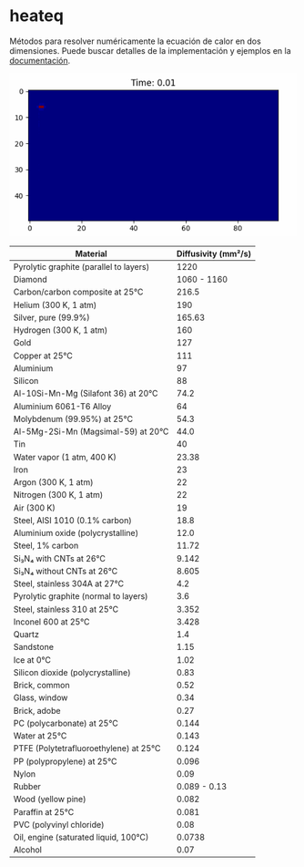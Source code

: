 # heateq

Métodos para resolver numéricamente la ecuación de calor en dos dimensiones.
Puede buscar detalles de la implementación y ejemplos en la
[documentación](https://tavo-wasd-gh.github.io/heateq/).

![](content/heat.gif)

| Material                                | Diffusivity (mm²/s) |
|-----------------------------------------|---------------------|
| Pyrolytic graphite (parallel to layers) | 1220                |
| Diamond                                 | 1060 - 1160         |
| Carbon/carbon composite at 25°C         | 216.5               |
| Helium (300 K, 1 atm)                   | 190                 |
| Silver, pure (99.9%)                    | 165.63              |
| Hydrogen (300 K, 1 atm)                 | 160                 |
| Gold                                    | 127                 |
| Copper at 25°C                          | 111                 |
| Aluminium                               | 97                  |
| Silicon                                 | 88                  |
| Al-10Si-Mn-Mg (Silafont 36) at 20°C     | 74.2                |
| Aluminium 6061-T6 Alloy                 | 64                  |
| Molybdenum (99.95%) at 25°C             | 54.3                |
| Al-5Mg-2Si-Mn (Magsimal-59) at 20°C     | 44.0                |
| Tin                                     | 40                  |
| Water vapor (1 atm, 400 K)              | 23.38               |
| Iron                                    | 23                  |
| Argon (300 K, 1 atm)                    | 22                  |
| Nitrogen (300 K, 1 atm)                 | 22                  |
| Air (300 K)                             | 19                  |
| Steel, AISI 1010 (0.1% carbon)          | 18.8                |
| Aluminium oxide (polycrystalline)       | 12.0                |
| Steel, 1% carbon                        | 11.72               |
| Si₃N₄ with CNTs at 26°C                 | 9.142               |
| Si₃N₄ without CNTs at 26°C              | 8.605               |
| Steel, stainless 304A at 27°C           | 4.2                 |
| Pyrolytic graphite (normal to layers)   | 3.6                 |
| Steel, stainless 310 at 25°C            | 3.352               |
| Inconel 600 at 25°C                     | 3.428               |
| Quartz                                  | 1.4                 |
| Sandstone                               | 1.15                |
| Ice at 0°C                              | 1.02                |
| Silicon dioxide (polycrystalline)       | 0.83                |
| Brick, common                           | 0.52                |
| Glass, window                           | 0.34                |
| Brick, adobe                            | 0.27                |
| PC (polycarbonate) at 25°C              | 0.144               |
| Water at 25°C                           | 0.143               |
| PTFE (Polytetrafluoroethylene) at 25°C  | 0.124               |
| PP (polypropylene) at 25°C              | 0.096               |
| Nylon                                   | 0.09                |
| Rubber                                  | 0.089 - 0.13        |
| Wood (yellow pine)                      | 0.082               |
| Paraffin at 25°C                        | 0.081               |
| PVC (polyvinyl chloride)                | 0.08                |
| Oil, engine (saturated liquid, 100°C)   | 0.0738              |
| Alcohol                                 | 0.07                |
